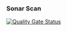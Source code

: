 ### Sonar Scan
[![Quality Gate Status](https://sonarcloud.io/api/project_badges/measure?project=csi-cooler-cache&metric=alert_status&token=92063ffc6823f107ea56eaadc7576aa9b55789d8)](https://sonarcloud.io/dashboard?id=csi-cooler-cache)